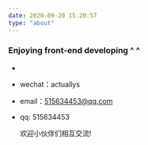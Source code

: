 ```yaml
---
date: 2020-09-20 15:20:57
type: "about"
---
```


### Enjoying front-end developing ^ ^
* 
* wechat：actuallys
* email：515634453@qq.com
* qq: 515634453

    欢迎小伙伴们相互交流!